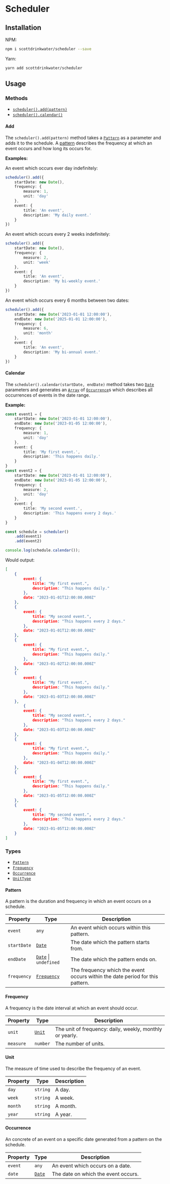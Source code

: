 # Scheduler
## Installation
NPM:
```bash
npm i scottdrinkwater/scheduler --save
```
Yarn:
```bash
yarn add scottdrinkwater/scheduler
```

## Usage

### Methods
- [`scheduler().add(pattern)`](#Add)
- [`scheduler().calendar()`](#Calendar)

#### Add
The `scheduler().add(pattern)` method takes a [`Pattern`](#Pattern) as a parameter and adds it to the schedule. A [pattern](#Pattern) describes the frequency at which an event occurs and how long its occurs for. 

**Examples:**

An event which occurs ever day indefinitely:

```ts
scheduler().add({
    startDate: new Date(),
    frequency: {
        measure: 1,
        unit: 'day'
    },
    event: {
        title: 'An event',
        description: 'My daily event.'
    }
})
```

An event which occurs every 2 weeks indefinitely:
```ts
scheduler().add({
    startDate: new Date(),
    frequency: {
        measure: 2,
        unit: 'week'
    },
    event: {
        title: 'An event',
        description: 'My bi-weekly event.'
    }
})
```

An event which occurs every 6 months between two dates:
```ts
scheduler().add({
    startDate: new Date('2023-01-01 12:00:00'),
    endDate: new Date('2025-01-01 12:00:00'),
    frequency: {
        measure: 6,
        unit: 'month'
    },
    event: {
        title: 'An event',
        description: 'My bi-annual event.'
    }
})
```

#### Calendar

The `scheduler().calendar(startDate, endDate)` method takes two [`Date`](https://developer.mozilla.org/en-US/docs/Web/JavaScript/Reference/Global_Objects/Date) parameters and generates an [`Array`](https://developer.mozilla.org/en-US/docs/Web/JavaScript/Reference/Global_Objects/Array) of [`Occurrence`](#Occurrence)s which describes all occurrences of events in the date range.

**Example:**

```ts
const event1 = {
    startDate: new Date('2023-01-01 12:00:00'),
    endDate: new Date('2023-01-05 12:00:00'),
    frequency: {
        measure: 1,
        unit: 'day'
    },
    event: {
        title: 'My first event.',
        description: 'This happens daily.'
    }
}
const event2 = {
    startDate: new Date('2023-01-01 12:00:00'),
    endDate: new Date('2023-01-05 12:00:00'),
    frequency: {
        measure: 2,
        unit: 'day'
    },
    event: {
        title: 'My second event.',
        description: 'This happens every 2 days.'
    }
}

const schedule = scheduler()
    .add(event1)
    .add(event2)

console.log(schedule.calendar());
```

Would output:

```json
[
    {
        event: {
            title: "My first event.",
            description: "This happens daily."
        },
        date: "2023-01-01T12:00:00.000Z"
    },
    {
        event: {
            title: "My second event.",
            description: "This happens every 2 days."
        },
        date: "2023-01-01T12:00:00.000Z"
    },
    {
        event: {
            title: "My first event.",
            description: "This happens daily."
        },
        date: "2023-01-02T12:00:00.000Z"
    },
    {
        event: {
            title: "My first event.",
            description: "This happens daily."
        },
        date: "2023-01-03T12:00:00.000Z"
    },
        {
        event: {
            title: "My second event.",
            description: "This happens every 2 days."
        },
        date: "2023-01-03T12:00:00.000Z"
    },
    {
        event: {
            title: "My first event.",
            description: "This happens daily."
        },
        date: "2023-01-04T12:00:00.000Z"
    },
    {
        event: {
            title: "My first event.",
            description: "This happens daily."
        },
        date: "2023-01-05T12:00:00.000Z"
    },
    {
        event: {
            title: "My second event.",
            description: "This happens every 2 days."
        },
        date: "2023-01-05T12:00:00.000Z"
    }
]
```


### Types
- [`Pattern`](#Pattern)
- [`Frequency`](#Frequency)
- [`Occurrence`](#Occurrence)
- [`UnitType`](#UnitType)

#### Pattern
A pattern is the duration and frequency in which an event occurs on a schedule.

| Property | Type | Description |
| -- | --- | -- |
| `event` | `any` | An event which occurs within this pattern. |
| `startDate` | [`Date`](https://developer.mozilla.org/en-US/docs/Web/JavaScript/Reference/Global_Objects/Date) | The date which the pattern starts from. |
| `endDate` | [`Date`](https://developer.mozilla.org/en-US/docs/Web/JavaScript/Reference/Global_Objects/Date) \| `undefined` | The date which the pattern ends on. |
| `frequency` | [`Frequency`](#Frequency) | The frequency which the event occurs within the date period for this pattern. |

#### Frequency

A frequency is the date interval at which an event should occur.

| Property | Type | Description |
| -- | -- | -- |
| `unit` | [`Unit`](#Unit) | The unit of frequency: daily, weekly, monthly or yearly.
| `measure` | `number` | The number of units. | 

#### Unit

The measure of time used to describe the frequency of an event.

| Property | Type | Description |
| -- | -- | -- |
| `day` | `string` | A day.
| `week` | `string` | A week.
| `month` | `string` | A month.
| `year` | `string` | A year.

#### Occurrence
An concrete of an event on a specific date generated from a pattern on the schedule. 

| Property | Type | Description |
| -- | -- | -- |
| `event` | `any` | An event which occurs on a date. | 
| `date` | [`Date`](https://developer.mozilla.org/en-US/docs/Web/JavaScript/Reference/Global_Objects/Date) | The date on which the event occurs.  | 
